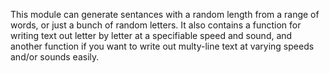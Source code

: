 This module can generate sentances with a random length from a range of words, or just a bunch of random letters.
It also contains a function for writing text out letter by letter at a specifiable speed and sound, and another function if you want to write out multy-line text at varying speeds and/or sounds easily.
